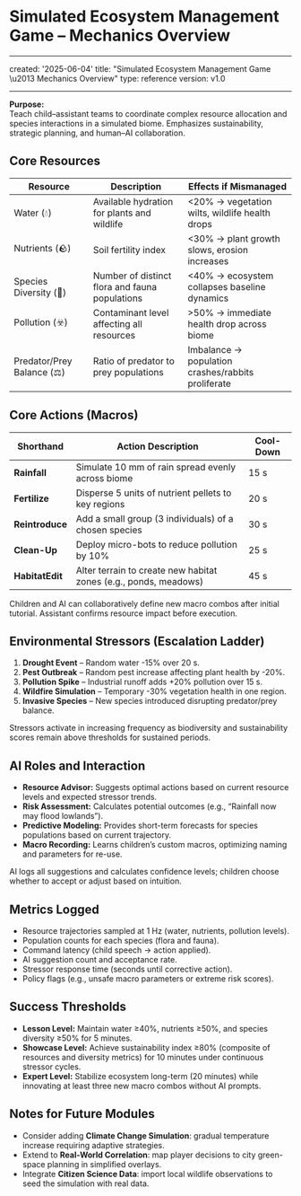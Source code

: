 # Simulated Ecosystem Management Game – Mechanics Overview

---

created: '2025-06-04'
title: "Simulated Ecosystem Management Game \u2013 Mechanics Overview"
type: reference
version: v1.0

---

**Purpose:**  
Teach child–assistant teams to coordinate complex resource allocation and species interactions in a simulated biome. Emphasizes sustainability, strategic planning, and human–AI collaboration.

## Core Resources

| Resource            | Description                                       | Effects if Mismanaged                         |
|---------------------|---------------------------------------------------|-----------------------------------------------|
| Water (💧)          | Available hydration for plants and wildlife       | <20% → vegetation wilts, wildlife health drops |
| Nutrients (🪨)      | Soil fertility index                              | <30% → plant growth slows, erosion increases   |
| Species Diversity (🐾) | Number of distinct flora and fauna populations     | <40% → ecosystem collapses baseline dynamics   |
| Pollution (☣️)      | Contaminant level affecting all resources          | >50% → immediate health drop across biome      |
| Predator/Prey Balance (⚖️)| Ratio of predator to prey populations             | Imbalance → population crashes/rabbits proliferate |

## Core Actions (Macros)

| Shorthand      | Action Description                                                   | Cool-Down |
|----------------|----------------------------------------------------------------------|-----------|
| **Rainfall**   | Simulate 10 mm of rain spread evenly across biome                     | 15 s      |
| **Fertilize**  | Disperse 5 units of nutrient pellets to key regions                    | 20 s      |
| **Reintroduce**| Add a small group (3 individuals) of a chosen species                   | 30 s      |
| **Clean-Up**   | Deploy micro-bots to reduce pollution by 10%                           | 25 s      |
| **HabitatEdit**| Alter terrain to create new habitat zones (e.g., ponds, meadows)        | 45 s      |

Children and AI can collaboratively define new macro combos after initial tutorial. Assistant confirms resource impact before execution.

## Environmental Stressors (Escalation Ladder)

1. **Drought Event** – Random water -15% over 20 s.
2. **Pest Outbreak** – Random pest increase affecting plant health by -20%.
3. **Pollution Spike** – Industrial runoff adds +20% pollution over 15 s.
4. **Wildfire Simulation** – Temporary -30% vegetation health in one region.
5. **Invasive Species** – New species introduced disrupting predator/prey balance.

Stressors activate in increasing frequency as biodiversity and sustainability scores remain above thresholds for sustained periods.

## AI Roles and Interaction

- **Resource Advisor:** Suggests optimal actions based on current resource levels and expected stressor trends.
- **Risk Assessment:** Calculates potential outcomes (e.g., “Rainfall now may flood lowlands”).
- **Predictive Modeling:** Provides short-term forecasts for species populations based on current trajectory.
- **Macro Recording:** Learns children’s custom macros, optimizing naming and parameters for re-use.

AI logs all suggestions and calculates confidence levels; children choose whether to accept or adjust based on intuition.

## Metrics Logged

* Resource trajectories sampled at 1 Hz (water, nutrients, pollution levels).
* Population counts for each species (flora and fauna).
* Command latency (child speech → action applied).
* AI suggestion count and acceptance rate.
* Stressor response time (seconds until corrective action).
* Policy flags (e.g., unsafe macro parameters or extreme risk scores).

## Success Thresholds

* **Lesson Level:** Maintain water ≥40%, nutrients ≥50%, and species diversity ≥50% for 5 minutes.
* **Showcase Level:** Achieve sustainability index ≥80% (composite of resources and diversity metrics) for 10 minutes under continuous stressor cycles.
* **Expert Level:** Stabilize ecosystem long-term (20 minutes) while innovating at least three new macro combos without AI prompts.

## Notes for Future Modules

- Consider adding **Climate Change Simulation**: gradual temperature increase requiring adaptive strategies.
- Extend to **Real-World Correlation**: map player decisions to city green-space planning in simplified overlays.
- Integrate **Citizen Science Data**: import local wildlife observations to seed the simulation with real data.
